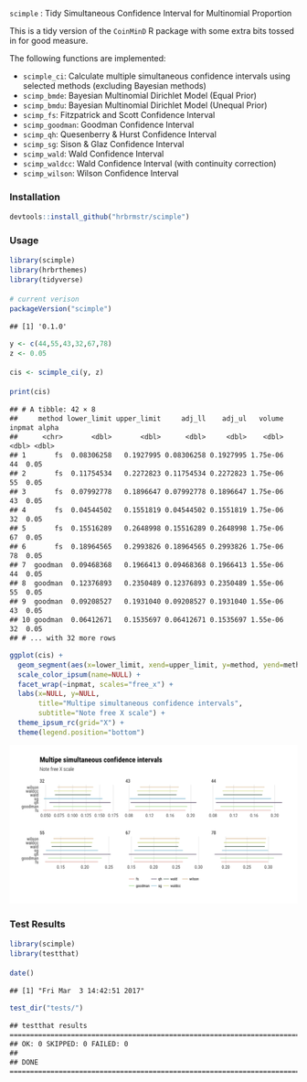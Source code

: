 
`scimple` : Tidy Simultaneous Confidence Interval for Multinomial Proportion

This is a tidy version of the `CoinMinD` R package with some extra bits tossed in for good measure.

The following functions are implemented:

-   `scimple_ci`: Calculate multiple simultaneous confidence intervals using selected methods (excluding Bayesian methods)
-   `scimp_bmde`: Bayesian Multinomial Dirichlet Model (Equal Prior)
-   `scimp_bmdu`: Bayesian Multinomial Dirichlet Model (Unequal Prior)
-   `scimp_fs`: Fitzpatrick and Scott Confidence Interval
-   `scimp_goodman`: Goodman Confidence Interval
-   `scimp_qh`: Quesenberry & Hurst Confidence Interval
-   `scimp_sg`: Sison & Glaz Confidence Interval
-   `scimp_wald`: Wald Confidence Interval
-   `scimp_waldcc`: Wald Confidence Interval (with continuity correction)
-   `scimp_wilson`: Wilson Confidence Interval

### Installation

``` r
devtools::install_github("hrbrmstr/scimple")
```

### Usage

``` r
library(scimple)
library(hrbrthemes)
library(tidyverse)

# current verison
packageVersion("scimple")
```

    ## [1] '0.1.0'

``` r
y <- c(44,55,43,32,67,78)
z <- 0.05

cis <- scimple_ci(y, z)

print(cis)
```

    ## # A tibble: 42 × 8
    ##     method lower_limit upper_limit     adj_ll    adj_ul   volume inpmat alpha
    ##      <chr>       <dbl>       <dbl>      <dbl>     <dbl>    <dbl>  <dbl> <dbl>
    ## 1       fs  0.08306258   0.1927995 0.08306258 0.1927995 1.75e-06     44  0.05
    ## 2       fs  0.11754534   0.2272823 0.11754534 0.2272823 1.75e-06     55  0.05
    ## 3       fs  0.07992778   0.1896647 0.07992778 0.1896647 1.75e-06     43  0.05
    ## 4       fs  0.04544502   0.1551819 0.04544502 0.1551819 1.75e-06     32  0.05
    ## 5       fs  0.15516289   0.2648998 0.15516289 0.2648998 1.75e-06     67  0.05
    ## 6       fs  0.18964565   0.2993826 0.18964565 0.2993826 1.75e-06     78  0.05
    ## 7  goodman  0.09468368   0.1966413 0.09468368 0.1966413 1.55e-06     44  0.05
    ## 8  goodman  0.12376893   0.2350489 0.12376893 0.2350489 1.55e-06     55  0.05
    ## 9  goodman  0.09208527   0.1931040 0.09208527 0.1931040 1.55e-06     43  0.05
    ## 10 goodman  0.06412671   0.1535697 0.06412671 0.1535697 1.55e-06     32  0.05
    ## # ... with 32 more rows

``` r
ggplot(cis) +
  geom_segment(aes(x=lower_limit, xend=upper_limit, y=method, yend=method, color=method)) +
  scale_color_ipsum(name=NULL) +
  facet_wrap(~inpmat, scales="free_x") +
  labs(x=NULL, y=NULL, 
       title="Multipe simultaneous confidence intervals",
       subtitle="Note free X scale") +
  theme_ipsum_rc(grid="X") +
  theme(legend.position="bottom")
```

<img src="README_files/figure-markdown_github/unnamed-chunk-3-1.png" width="960" />

### Test Results

``` r
library(scimple)
library(testthat)

date()
```

    ## [1] "Fri Mar  3 14:42:51 2017"

``` r
test_dir("tests/")
```

    ## testthat results ========================================================================================================
    ## OK: 0 SKIPPED: 0 FAILED: 0
    ## 
    ## DONE ===================================================================================================================
